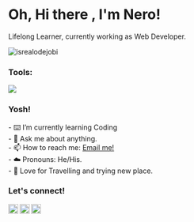 
# <summary><strong>Oh, Hi there , I'm Nero!</strong></summary>
Lifelong Learner, currently working as Web Developer.
<p align="left"> <img src="https://komarev.com/ghpvc/?username=goonesmile&label=Profile%20views&color=0e75b6&style=flat" alt="isrealodejobi" />
</p>

### <summary><strong>Tools:</strong></summary>
<p>
    <img src="https://img.shields.io/badge/Text%20Editor-Visual%20Studio%20Code-blue?&logo=visual%20studio%20code&logoColor=blue" />
</p>

### <summary><strong>Yosh!</strong></summary>
<p>
    - ⌨️ I’m currently learning Coding </br>
    - 💬 Ask me about anything.</br>
    - 📫 How to reach me: <a href="neetneru@gmail.com">Email me!</a>  </br>
    - ☁️ Pronouns: He/His. </br>
    - 🎲 Love for Travelling and trying new place. </br>
<p>
 
### <summary><strong>Let's connect!</strong></summary>
<a href="https://x.com/NeetNeru?s=08">
  <img align="left" alt="Goo's Twitter" width="20px" src="https://simpleicons.now.sh/twitter/495f7e" />
</a>
<a href="https://www.instagram.com/neetnero/">
  <img align="left" alt="Goo's Instagram" width="20px" src="https://simpleicons.now.sh/instagram/495f7e" />
</a>
<a href="https://yours.com/">
  <img align="left" alt="Goo's Blog" width="20px" src="https://simpleicons.now.sh/blogger/495f7e" />
</a>
